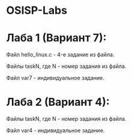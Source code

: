 # OSISP-Labs
# Лаба 1 (Вариант 7):

Файл hello_linux.c - 4-е задание из файла.

Файлы taskN, где N - номер задания из файла.

Файл var7 - индивидуальное задание.

# Лаба 2 (Вариант 4):

Файлы taskN, где N - номер задания из файла.

Файл var4 - индивидуальное задание.
